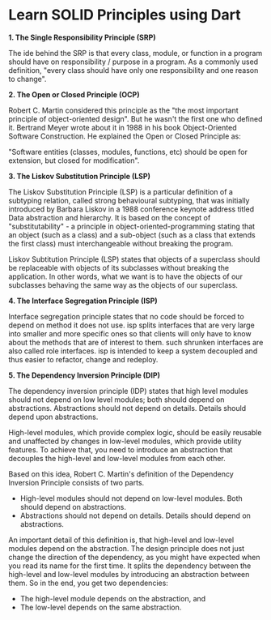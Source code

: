 # Learn SOLID Principles using Dart

**1. The Single Responsibility Principle (SRP)**
<br />

The ide behind the SRP is that every class, module, or function in a program should have on responsibility / purpose in a program. As
a commonly used definition, "every class should have only one responsibility and one reason to change".

**2. The Open or Closed Principle (OCP)**
<br />

Robert C. Martin considered this principle as the "the most important principle of object-oriented design". But he wasn't the first one
who defined it. Bertrand Meyer wrote about it in 1988 in his book Object-Oriented Software Construction. He explained the Open or Closed Principle as:

"Software entities (classes, modules, functions, etc) should be open for extension, but closed for modification".

**3. The Liskov Substitution Principle (LSP)**
<br />

The Liskov Substitution Principle (LSP) is a particular definition of a subtyping relation, called strong behavioural subtyping, that was initially introduced by Barbara Liskov in a 1988 conference keynote address titled Data abstraction and hierarchy. It is based on the concept of "substitutability" - a principle in object-oriented-programming stating that an object (such as a class) and a sub-object (such as a class that extends the first class) must interchangeable without breaking the program.

Liskov Subtitution Principle (LSP) states that objects of a superclass should be replaceable with objects of its subclasses without breaking the application. In other words, what we want is to have the objects of our subclasses behaving the same way as the objects of our superclass.

**4. The Interface Segregation Principle (ISP)**
<br />

Interface segregation principle states that no code should be forced to depend on method it does not use. isp splits interfaces that are very large into smaller and more specific ones so that clients will only have to know about the methods that are of interest to them. such shrunken interfaces are also called role interfaces. isp is intended to keep a system decoupled and thus easier to refactor, change and redeploy.

**5. The Dependency Inversion Principle (DIP)**
<br />

The dependency inversion principle (IDP) states that high level modules should not depend on low level modules; both should depend on abstractions. Abstractions should not depend on details. Details should depend upon abstractions.

High-level modules, which provide complex logic, should be easily reusable and unaffected by changes in low-level modules, which provide utility features. To achieve that, you need to introduce an abstraction that decouples the high-level and low-level modules from each other.

Based on this idea, Robert C. Martin's definition of the Dependency Inversion Principle consists of two parts.

- High-level modules should not depend on low-level modules. Both should depend on abstractions.
- Abstractions should not depend on details. Details should depend on abstractions.

An important detail of this definition is, that high-level and low-level modules depend on the abstraction. The design principle does not just change the direction of the dependency, as you might have expected when you read its name for the first time. It splits the dependency between the high-level and low-level modules by introducing an abstraction between them. So in the end, you get two dependencies:

- The high-level module depends on the abstraction, and
- The low-level depends on the same abstraction.
